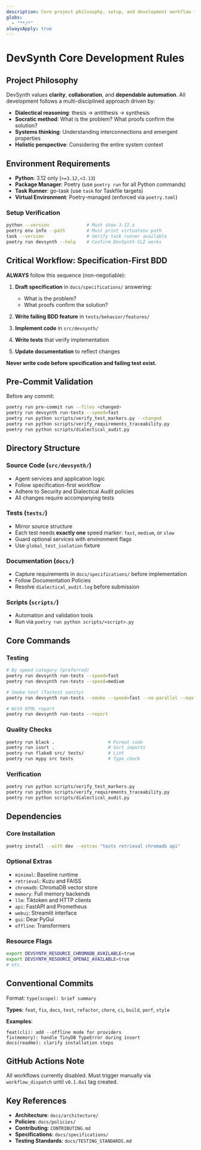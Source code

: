 ```yaml
---
description: Core project philosophy, setup, and development workflow for DevSynth
globs:
  - "**/*"
alwaysApply: true
---
```


# DevSynth Core Development Rules

## Project Philosophy

DevSynth values **clarity**, **collaboration**, and **dependable automation**. All development follows a multi-disciplined approach driven by:

- **Dialectical reasoning**: thesis → antithesis → synthesis
- **Socratic method**: What is the problem? What proofs confirm the solution?
- **Systems thinking**: Understanding interconnections and emergent properties
- **Holistic perspective**: Considering the entire system context

## Environment Requirements

- **Python**: 3.12 only (`>=3.12,<3.13`)
- **Package Manager**: Poetry (use `poetry run` for all Python commands)
- **Task Runner**: go-task (use `task` for Taskfile targets)
- **Virtual Environment**: Poetry-managed (enforced via `poetry.toml`)

### Setup Verification

```bash
python --version              # Must show 3.12.x
poetry env info --path        # Must print virtualenv path
task --version                # Verify task runner available
poetry run devsynth --help    # Confirm DevSynth CLI works
```

## Critical Workflow: Specification-First BDD

**ALWAYS** follow this sequence (non-negotiable):

1. **Draft specification** in `docs/specifications/` answering:
   - What is the problem?
   - What proofs confirm the solution?

2. **Write failing BDD feature** in `tests/behavior/features/`

3. **Implement code** in `src/devsynth/`

4. **Write tests** that verify implementation

5. **Update documentation** to reflect changes

**Never write code before specification and failing test exist.**

## Pre-Commit Validation

Before any commit:

```bash
poetry run pre-commit run --files <changed>
poetry run devsynth run-tests --speed=fast
poetry run python scripts/verify_test_markers.py --changed
poetry run python scripts/verify_requirements_traceability.py
poetry run python scripts/dialectical_audit.py
```

## Directory Structure

### Source Code (`src/devsynth/`)
- Agent services and application logic
- Follow specification-first workflow
- Adhere to Security and Dialectical Audit policies
- All changes require accompanying tests

### Tests (`tests/`)
- Mirror source structure
- Each test needs **exactly one** speed marker: `fast`, `medium`, or `slow`
- Guard optional services with environment flags
- Use `global_test_isolation` fixture

### Documentation (`docs/`)
- Capture requirements in `docs/specifications/` before implementation
- Follow Documentation Policies
- Resolve `dialectical_audit.log` before submission

### Scripts (`scripts/`)
- Automation and validation tools
- Run via `poetry run python scripts/<script>.py`

## Core Commands

### Testing
```bash
# By speed category (preferred)
poetry run devsynth run-tests --speed=fast
poetry run devsynth run-tests --speed=medium

# Smoke test (fastest sanity)
poetry run devsynth run-tests --smoke --speed=fast --no-parallel --maxfail=1

# With HTML report
poetry run devsynth run-tests --report
```

### Quality Checks
```bash
poetry run black .                    # Format code
poetry run isort .                    # Sort imports
poetry run flake8 src/ tests/         # Lint
poetry run mypy src tests             # Type check
```

### Verification
```bash
poetry run python scripts/verify_test_markers.py
poetry run python scripts/verify_requirements_traceability.py
poetry run python scripts/dialectical_audit.py
```

## Dependencies

### Core Installation
```bash
poetry install --with dev --extras "tests retrieval chromadb api"
```

### Optional Extras
- `minimal`: Baseline runtime
- `retrieval`: Kuzu and FAISS
- `chromadb`: ChromaDB vector store
- `memory`: Full memory backends
- `llm`: Tiktoken and HTTP clients
- `api`: FastAPI and Prometheus
- `webui`: Streamlit interface
- `gui`: Dear PyGui
- `offline`: Transformers

### Resource Flags
```bash
export DEVSYNTH_RESOURCE_CHROMADB_AVAILABLE=true
export DEVSYNTH_RESOURCE_OPENAI_AVAILABLE=true
# etc.
```

## Conventional Commits

Format: `type(scope): brief summary`

**Types**: `feat`, `fix`, `docs`, `test`, `refactor`, `chore`, `ci`, `build`, `perf`, `style`

**Examples**:
```
feat(cli): add --offline mode for providers
fix(memory): handle TinyDB TypeError during insert
docs(readme): clarify installation steps
```

## GitHub Actions Note

All workflows currently disabled. Must trigger manually via `workflow_dispatch` until `v0.1.0a1` tag created.

## Key References

- **Architecture**: `docs/architecture/`
- **Policies**: `docs/policies/`
- **Contributing**: `CONTRIBUTING.md`
- **Specifications**: `docs/specifications/`
- **Testing Standards**: `docs/TESTING_STANDARDS.md`

